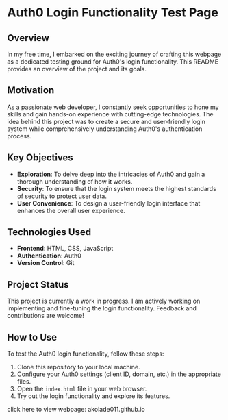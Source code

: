 # Auth0 Login Functionality Test Page

## Overview

In my free time, I embarked on the exciting journey of crafting this webpage as a dedicated testing ground for Auth0's login functionality. This README provides an overview of the project and its goals.

## Motivation

As a passionate web developer, I constantly seek opportunities to hone my skills and gain hands-on experience with cutting-edge technologies. The idea behind this project was to create a secure and user-friendly login system while comprehensively understanding Auth0's authentication process.

## Key Objectives

- **Exploration**: To delve deep into the intricacies of Auth0 and gain a thorough understanding of how it works.
- **Security**: To ensure that the login system meets the highest standards of security to protect user data.
- **User Convenience**: To design a user-friendly login interface that enhances the overall user experience.

## Technologies Used

- **Frontend**: HTML, CSS, JavaScript
- **Authentication**: Auth0
- **Version Control**: Git

## Project Status

This project is currently a work in progress. I am actively working on implementing and fine-tuning the login functionality. Feedback and contributions are welcome!

## How to Use

To test the Auth0 login functionality, follow these steps:

1. Clone this repository to your local machine.
2. Configure your Auth0 settings (client ID, domain, etc.) in the appropriate files.
3. Open the `index.html` file in your web browser.
4. Try out the login functionality and explore its features.

click here to view webpage:
akolade011.github.io

